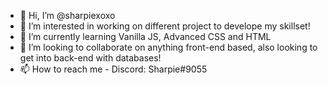 - 👋 Hi, I’m @sharpiexoxo
- 👀 I’m interested in working on different project to develope my skillset!
- 🌱 I’m currently learning Vanilla JS, Advanced CSS and HTML
- 💞️ I’m looking to collaborate on anything front-end based, also looking to get into back-end with databases!
- 📫 How to reach me - Discord: Sharpie#9055

<!---
sharpiexoxo/sharpiexoxo is a ✨ special ✨ repository because its `README.md` (this file) appears on your GitHub profile.
You can click the Preview link to take a look at your changes.
--->
